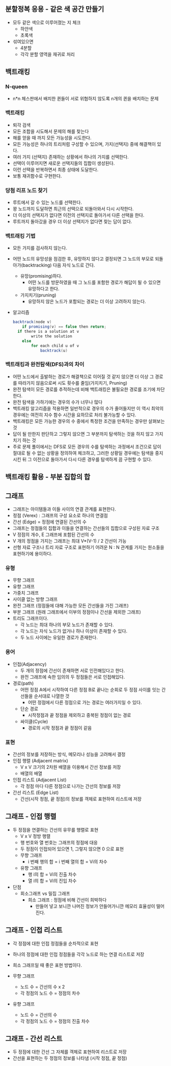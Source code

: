 ## 분할정복 응용 - 같은 색 공간 만들기

- 모두 같은 색으로 이루어졌는 지 체크
  - 하얀색
  - 초록색
- 섞여있으면
  - 4분할
  - 각각 분할 영역을 재귀로 처리

## 백트래킹

### N-queen

- n*n 체스판에서 배치한 퀸들이 서로 위협하지 않도록 n개의 퀸을 배치하는 문제

### 백트래킹

- 퇴각 검색
- 모든 조합을 시도해서 문제의 해를 찾는다
- 해를 얻을 때 까지 모든 가능성을 시도한다.
- 모든 가능성은 하나의 트리처럼 구성할 수 있으며, 가지(선택지) 중에 해결책이 있다.
- 여러 가지 (선택지) 존재하는 상황에서 하나의 가지를 선택한다.
- 선택이 이루어지면 새로운 선택지들의 집합이 생성된다.
- 이런 선택을 반복하면서 최종 상태에 도달한다.
- 보통 재귀함수로 구현한다.

### 당첨 리프 노드 찾기

- 루트에서 갈 수 있는 노드를 선택한다.
- 꽝 노드까지 도달하면 최근의 선택으로 되돌아와서 다시 시작한다.
- 더 이상의 선택지가 없다면 이전의 선택지로 돌아가서 다른 선택을 한다.
- 루트까지 돌아갔을 경우 더 이상 선택지가 없다면 찾는 답이 없다.

### 백트래킹 기법

- 모든 가지를 검사하지 않는다.
- 어떤 노드의 유망성을 점검한 후, 유망하지 않다고 결정되면 그 노드의 부모로 되돌아가(backtracking) 다음 자식 노드로 간다.
  - 유망(promising)하다.
    - 어떤 노드를 방문하였을 때 그 노드를 포함한 경로가 해답이 될 수 있으면 유망하다고 한다.
  - 가지치기(pruning)
    - 유망하지 않은 노드가 포함되는 경로는 더 이상 고려하지 않는다.

- 알고리즘

  ```java
  backtrack(node v)
      if promising(v) == false then return;
  	if there is a solution at v
          write the solution
      else
          for each child u of v
              backtrack(u)
  ```

### 백트래킹과 완전탐색(DFS)과의 차이

- 어떤 노드에서 출발하는 경로가 해결책으로 이어질 것 같지 않으면 더 이상 그 경로를 따라가지 않음으로써 시도 횟수를 줄임(가지치기, Pruning)
- 완전 탐색이 모든 경로를 추적하는데 비해 백트래킹은 불필요한 경로를 조기에 차단한다.
- 완전 탐색을 가하기에는 경우의 수가 너무나 많다
- 백트래킹 알고리즘을 적용하면 일반적으로 경우의 수가 줄어들지만 이 역시 최악의 경우에는 여전히 지수 함수 시간을 요하므로 처리 불가능할 수 있다.
- 백트래킹은 모든 가능한 경우의 수 중에서 특정한 조건을 만족하는 경우만 살펴보는 것
- 답이 될 만한지 판단하고 그렇지 않으면 그 부분까지 탐색하는 것을 하지 않고 가지치기 하는 것
- 주로 문제 풀이에서는 DFS로 모든 경우의 수를 탐색하는 과정에서 조건으로 답이 절대로 될 수 없는 상황을 정의하여 체크하고, 그러한 상황일 경우에는 탐색을 중지시킨 뒤 그 이전으로 돌아가서 다시 다른 경우를 탐색하게 끔 구현할 수 있다.

## 백트래킹 활용 - 부분 집합의 합

## 그래프

- 그래프는 아이템들과 이들 사이의 연결 관계를  표현한다.
- 정점 (Verex) : 그래프의 구성 요소로 하나의 연결점
- 간선 (Edge) = 정점에 연결된 간선의 수
- 그래프는 정점들의 집합과 이들을 연결하는 간선들의 집합으로 구성된 자료 구조
- V 정점의 개수, E 그래프에 포함된 간선의 수
- V 개의 정점을 가지는 그래프는 최대 V*(V-1) / 2 간선이 가능
- 선형 자료 구조나 트리 자료 구조로 표현하기 어려운 N : N 관계를 가지는 원소들을 표현하기에 용이하다.

### 유형

- 무향 그래프
- 유향 그래프
- 가중치 그래프
- 사이클 없는 방향 그래프
- 완전 그래프 (정점들에 대해 가능한 모든 간선들을 가진 그래프)
- 부분 그래프 (원래 그래프에서 이부의 정점이나 간선을 제외한 그래프)
- 트리도 그래프이다.
  - 각 노드는 최대 하나의 부모 노드가 존재할 수 있다.
  - 각 노드는 자식 노드가 없거나 하나 이상이 존재할 수 있다.
  - 두 노드 사이에는 유일한 경로가 존재한다.

### 용어

- 인접(Adjacency)
  - 두 개의 정점에 간선이 존재하면 서로 인전해있다고 한다.
  - 완전 그래프에 속한 임의의 두 정점들은 서로 인접해있다.
- 경로(path)
  - 어떤  정점 A에서 시작하여 다른 정점 B로 끝나는 순회로 두 정점 사이를 잇는 간선들을 순서대로 나열한 것
    - 어떤 정점에서 다른 정점으로 가는 경로는 여러가지일 수 있다.
  - 단순 경로
    - 시작정점과 끝 정점을 제외하고 중복된 정점이 없는 경로
  - 싸이클(Cycle)
    - 경로의 시작 정점과 끝 정점이 같음

### 표현

- 간선의 정보를 저장하는 방식, 메모리나 성능을 고려해서 결정
- 인접 행렬 (Adjacent matrix)
  - V x V 크기의 2차원 배열을 이용해서 간선 정보를 저장
  - 배열의 배열
- 인접 리스트 (Adjacent List)
  - 각 정점 마다 다른 정점으로 나가는 간선의 정보를 저장
- 간선 리스트 (Edge List)
  - 간선(시작 정점, 끝 정점)의 정보를 객체로 표현하여 리스트에 저장

## 그래프 - 인접 행렬

- 두 정점을 연결하는 간선의 유무를 행렬로 표현
  - V x V 정방 행렬
  - 행 번호와 열 번호는 그래프의 정점에 대응
  - 두 정점이 인접되어 있으면 1, 그렇지 않으면 0 으로 표현
  - 무향 그래프
    - i 번째 행의 합 = i 번째 열의 합 = Vi의 차수
  - 유향 그래프
    - 행 i의 합 = Vi의 진출 차수
    - 열 i의 합 = Vi의 진입 차수
- 단점
  - 회소그래프 vs 밀집 그래프
    - 희소 그래프 : 정점에 비해 간선이 희박하다
      - 만들어 넣고 보니깐 나머진 정보가 안들어가니깐 메모리 효율성이 떨어진다.

## 그래프 - 인접 리스트

- 각 정점에 대한 인접 정점들을 순차적으로 표현
- 하나의 정점에 대한 인접 정점들을 각각 노드로 하는 연결 리스트로 저장
- 희소 그래프일 때 좋은 표현 방법이다.

- 무향 그래프 
  - 노드 수 = 간선의 수 x 2
  - 각 정점의 노드 수 = 정점의 차수
- 유향 그래프
  - 노드 수 = 간선의 수
  - 각 정점의 노드 수 = 정점의 진출 차수

## 그래프 - 간선 리스트

- 두 정점에 대한 간선 그 자체를 객체로 표현하여 리스트로 저장
- 간선을 표현하는 두 정점의 정보를 나타냄 (시작 정점, 끝 정점)